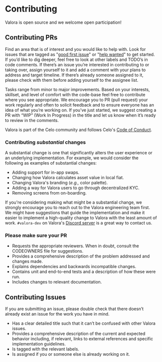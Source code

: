 # Contributing

Valora is open source and we welcome open participation!

## Contributing PRs

Find an area that is of interest and you would like to help with. Look
for issues that are tagged as "[good first
issue](https://github.com/valora-inc/wallet/issues?q=is%3Aopen+is%3Aissue+label%3A%22good+first+issue%22)"
or "[help
wanted](https://github.com/valora-inc/wallet/issues?utf8=%E2%9C%93&q=is%3Aopen+is%3Aissue+label%3A%22help+wanted%22)"
to get started. If you’d like to dig deeper, feel free to look at
other labels and TODO’s in code comments. If there’s an issue you’re
interested in contributing to or taking over, assign yourself to it
and add a comment with your plans to address and target timeline. If
there’s already someone assigned to it, please check with them before
adding yourself to the assignee list.

Tasks range from minor to major improvements. Based on your interests,
skillset, and level of comfort with the code-base feel free to
contribute where you see appropriate. We encourage you to PR \(pull
request\) your work regularly and often to solicit feedback and to
ensure everyone has an idea of what you’re working on. If you’ve just
started, we suggest creating a PR with “WIP” \(Work In Progress\) in
the title and let us know when it’s ready to review in the comments.

Valora is part of the Celo community and follows Celo's [Code of
Conduct](https://celo.org/code-of-conduct).

### Contributing _substantial_ changes

A substantial change is one that significantly alters the user
experience or an underlying implementation. For example, we would
consider the following as examples of substantial changes:

- Adding support for in-app swaps.
- Changing how Valora calculates asset value in local fiat.
- Changing Valora's branding (_e.g.,_ color palette).
- Adding a way for Valora users to go through decentralized KYC.
- Removing screens from on-boarding.

If you're considering making what might be a substantial change, we
strongly encourage you to reach out to the Valora engineering team
first. We might have suggestions that guide the implementation and
make it easier to implement a high-quality change to Valora with the
least amount of work. `#valora-dev` on Valora's [Discord
server](./README.md#community) is a great way to contact us.

### Please make sure your PR

- Requests the appropriate reviewers. When in doubt, consult the
  CODEOWNERS file for suggestions.
- Provides a comprehensive description of the problem addressed and
  changes made.
- Explains dependencies and backwards incompatible changes.
- Contains unit and end-to-end tests and a description of how these
  were run.
- Includes changes to relevant documentation.

## Contributing Issues

If you are submitting an issue, please double check that there doesn’t
already exist an issue for the work you have in mind.

- Has a clear detailed title such that it can’t be confused with other Valora issues.
- Provides a comprehensive description of the current and expected
  behavior including, if relevant, links to external references and
  specific implementation guidelines.
- Is tagged with the relevant labels.
- Is assigned if you or someone else is already working on it.
